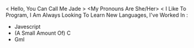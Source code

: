 < Hello, You Can Call Me Jade > 
<My Pronouns Are She/Her>
< I Like To Program, I Am Always Looking To Learn New Languages, I've Worked In :
- Javescript
- (A Small Amount Of) C
- Gml
>

